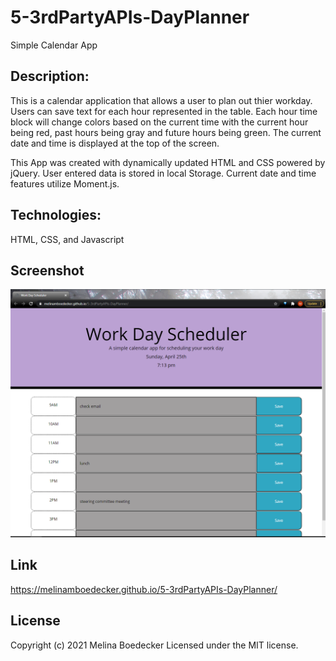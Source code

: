 # 5-3rdPartyAPIs-DayPlanner
Simple Calendar App

## Description:
This is a calendar application that allows a user to plan out thier workday. Users can save text for each hour represented in the table. Each hour time block will change colors based on the current time with the current hour being red, past hours being gray and future hours being green.  The current date and time is displayed at the top of the screen.

This App was created with dynamically updated HTML and CSS powered by jQuery.  User entered data is stored in local Storage. Current date and time features utilize Moment.js. 

## Technologies:
HTML, CSS, and Javascript

## Screenshot
![Screenshot](assets/screenshot-5-DayPlanner.png)


## Link
https://melinamboedecker.github.io/5-3rdPartyAPIs-DayPlanner/

## License
Copyright (c) 2021 Melina Boedecker
Licensed under the MIT license.